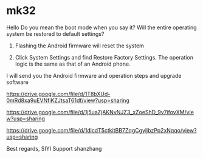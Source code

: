 # mk32


Hello
Do you mean the boot mode when you say it? Will the entire operating system be restored to default settings?

1. Flashing the Android firmware will reset the system

2. Click System Settings and find Restore Factory Settings. The operation logic is the same as that of an Android phone.


I will send you the Android firmware and operation steps and upgrade software

https://drive.google.com/file/d/1T8bXUd-0mRd8xa9uEVNfiKZJtsaT61df/view?usp=sharing

https://drive.google.com/file/d/1j5uaZjAKNvNJZ3_xZoeShD_9v7ifovXM/view?usp=sharing

https://drive.google.com/file/d/1dlcdT5ctkitBB7ZqgCgyljbzPp2xNqqo/view?usp=sharing


Best regards,
SIYI Support shanzhang
